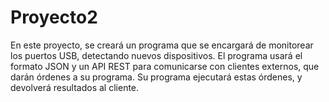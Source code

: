 # Proyecto2
En este proyecto, se creará un programa que se encargará de monitorear los puertos USB, detectando nuevos dispositivos. El programa usará el formato JSON y un API REST para comunicarse con clientes externos, que darán órdenes a su programa. Su programa ejecutará estas órdenes, y devolverá resultados al cliente. 
